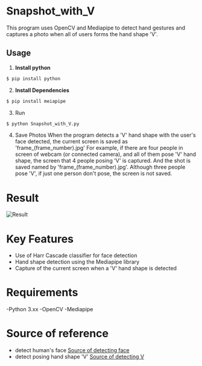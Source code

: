 # Snapshot_with_V
This program uses OpenCV and Mediapipe to detect hand gestures and captures a photo when all of users forms the hand shape 'V'.
## Usage
1. **Install python**
```bash
$ pip install python
```
2. **Install Dependencies**
```bash
$ pip install meiapipe
```
3. Run
```bash
$ python Snapshot_with_V.py
```
4. Save Photos
When the program detects a 'V' hand shape with the user's face detected, the current screen is saved as 'frame_(frame_number).jpg'
For example, if there are four people in screen of webcam (or connected camera), and all of them pose 'V' hand shape, the screen that 4 people posing 'V' is captured. And the shot is saved named by 'frame_(frame_number).jpg'.
Although three people pose 'V', if just one person don't pose, the screen is not saved.

# Result
![Result](https://i.ibb.co/9GWRmrk/result-Of-Runnung.jpg)
# Key Features
- Use of Harr Cascade classifier for face detection
- Hand shape detection using the Mediapipe library
- Capture of the current screen when a 'V' hand shape is detected

# Requirements
-Python 3.xx
-OpenCV
-Mediapipe

# Source of reference
- detect human's face
[Source of detecting face](https://github.com/opencv/opencv/tree/master/data/haarcascades)
- detect posing hand shape 'V'
[Source of detecting V](https://www.gongdo.kr/play/wEOG72foET9YR97nFG6S?t=cn)
